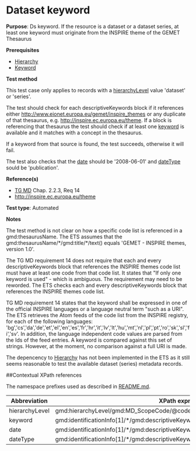 # Dataset keyword

**Purpose**: Ds keyword. If the resource is a dataset or a dataset series, at least one keyword must originate from the INSPIRE theme of the GEMET Thesaurus

**Prerequisites**

* [Hierarchy](http://inspire.ec.europa.eu/id/ats/metadata/1.3/iso-19115-19119/hierarchy) 
* [Keyword](http://inspire.ec.europa.eu/id/ats/metadata/1.3/iso-19115-19119/keyword)

**Test method**

This test case only applies to records with a [hierarchyLevel](#hierarchyLevel) value 'dataset' or 'series'.

The test should check for each descriptiveKeywords block if it references either http://www.eionet.europa.eu/gemet/inspire_themes or any duplicate of that thesaurus, e.g. http://inspire.ec.europa.eu/theme. If a block is referencing that thesaurus the test should check if at least one [keyword](#keyword) is available and it matches with a concept in the thesaurus.

If a keyword from that source is found, the test succeeds, otherwise it will fail.

The test also checks that the [date](#date) should be '2008-06-01' and [dateType](#dateType) sould be 'publication'.

**Reference(s)**	 

* [TG MD](http://inspire.ec.europa.eu/id/ats/metadata/1.3/iso-19115-19119/README#ref_TG_MD) Chap. 2.2.3, Req 14
* http://inspire.ec.europa.eu/theme

**Test type**: Automated

**Notes**

The test method is not clear on how a specific code list is referenced in a gmd:thesaurusName. The ETS assumes that the gmd:thesaurusName/\*/gmd:title/\*/text() equals 'GEMET - INSPIRE themes, version 1.0'. 

The TG MD requirement 14 does not require that each and every descriptiveKeywords block that references the INSPIRE themes code list must have at least one code from that code list. It states that "If only one keyword is used" - which is ambiguous. The requirement may need to be reworded. The ETS checks each and every descriptiveKeywords block that references the INSPIRE themes code list.

TG MD requirement 14 states that the keyword shall be expressed in one of the official INSPIRE languages or a language neutral term "such as a URI". The ETS retrieves the Atom feeds of the code list from the INSPIRE registry, for each of the following languages: 'bg','cs','da','de','et','el','en','es','fr','hr','it','lv','lt','hu','mt','nl','pl','pt','ro','sk','sl','fi','sv'. In addition, the language independent code values are parsed from the Ids of the feed entries. A keyword is compared against this set of strings. However, at the moment, no comparison against a full URI is made.

The depencency to [Hierarchy](http://inspire.ec.europa.eu/id/ats/metadata/1.3/iso-19115-19119/hierarchy) has not been implemented in the ETS as it still seems reasonable to test the available dataset (series) metadata records.  

##Contextual XPath references

The namespace prefixes used as described in [README.md](http://inspire.ec.europa.eu/id/ats/metadata/1.3/iso-19115-19119/README#namespaces).

Abbreviation                                   |  XPath expression (relative to gmd:MD_Metadata)
-----------------------------------------------| -------------------------------------------------------------------------
<a name="hierarchyLevel"></a> hierarchyLevel | gmd:hierarchyLevel/gmd:MD_ScopeCode/@codeListValue
<a name="keyword"></a> keyword   | gmd:identificationInfo[1]/\*/gmd:descriptiveKeywords/\*/gmd:keyword
<a name="date"></a> date  | gmd:identificationInfo[1]/\*/gmd:descriptiveKeywords/\*/gmd:thesaurusName/gmd:CI_Citation/gmd:date/\*/gmd:date/gco:Date
<a name="dateType"></a> dateType  | gmd:identificationInfo[1]/\*/gmd:descriptiveKeywords/\*/gmd:thesaurusName//gmd:CI_Citation/gmd:date/\*/gmd:dateType
